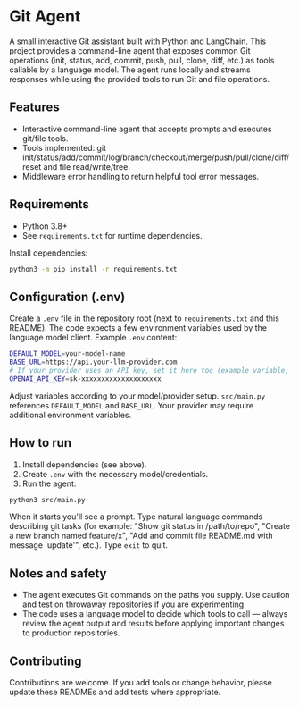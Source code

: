 
# Git Agent

A small interactive Git assistant built with Python and LangChain. This project provides a command-line agent that exposes common Git operations (init, status, add, commit, push, pull, clone, diff, etc.) as tools callable by a language model. The agent runs locally and streams responses while using the provided tools to run Git and file operations.

## Features

- Interactive command-line agent that accepts prompts and executes git/file tools.
- Tools implemented: git init/status/add/commit/log/branch/checkout/merge/push/pull/clone/diff/reset and file read/write/tree.
- Middleware error handling to return helpful tool error messages.

## Requirements

- Python 3.8+
- See `requirements.txt` for runtime dependencies.

Install dependencies:

```bash
python3 -m pip install -r requirements.txt
```

## Configuration (.env)

Create a `.env` file in the repository root (next to `requirements.txt` and this README). The code expects a few environment variables used by the language model client. Example `.env` content:

```bash
DEFAULT_MODEL=your-model-name
BASE_URL=https://api.your-llm-provider.com
# If your provider uses an API key, set it here too (example variable, provider-specific name may vary):
OPENAI_API_KEY=sk-xxxxxxxxxxxxxxxxxxxx
```

Adjust variables according to your model/provider setup. `src/main.py` references `DEFAULT_MODEL` and `BASE_URL`. Your provider may require additional environment variables.

## How to run

1. Install dependencies (see above).
2. Create `.env` with the necessary model/credentials.
3. Run the agent:

```bash
python3 src/main.py
```

When it starts you'll see a prompt. Type natural language commands describing git tasks (for example: "Show git status in /path/to/repo", "Create a new branch named feature/x", "Add and commit file README.md with message 'update'", etc.). Type `exit` to quit.

## Notes and safety

- The agent executes Git commands on the paths you supply. Use caution and test on throwaway repositories if you are experimenting.
- The code uses a language model to decide which tools to call — always review the agent output and results before applying important changes to production repositories.

## Contributing

Contributions are welcome. If you add tools or change behavior, please update these READMEs and add tests where appropriate.
